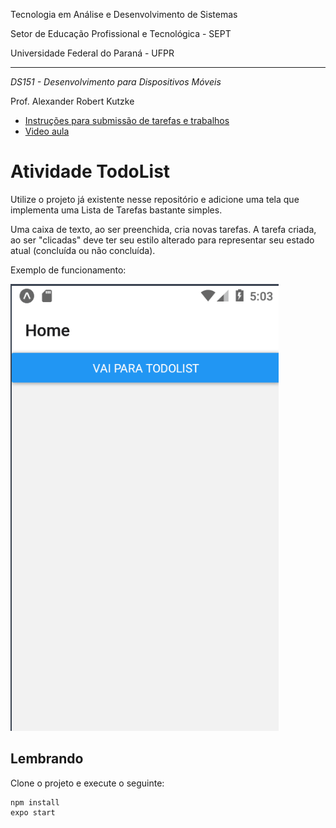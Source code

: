Tecnologia em Análise e Desenvolvimento de Sistemas

Setor de Educação Profissional e Tecnológica - SEPT

Universidade Federal do Paraná - UFPR

---

*DS151 - Desenvolvimento para Dispositivos Móveis*

Prof. Alexander Robert Kutzke

* [Instruções para submissão de tarefas e trabalhos](https://gitlab.tadsufpr.net.br/ds122-alexkutzke/material/blob/master/instrucoes_submissao_tarefas_e_trabalhos.md)
* [Video aula](https://www.youtube.com/watch?v=d6ZTnQNhoCo)

# Atividade TodoList 

Utilize o projeto já existente nesse repositório e adicione uma tela que implementa uma Lista de Tarefas bastante simples.

Uma caixa de texto, ao ser preenchida, cria novas tarefas. A tarefa criada, ao ser "clicadas" deve ter seu estilo alterado para representar seu estado atual (concluída ou não concluída).

Exemplo de funcionamento:

![Todo List](images/exemplo.gif)

## Lembrando

Clone o projeto e execute o seguinte:

```
npm install
expo start
```
